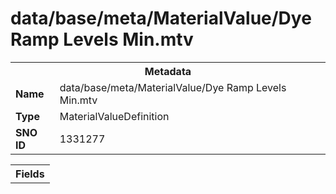 <h1>data/base/meta/MaterialValue/Dye Ramp Levels Min.mtv</h1><table><tr><th colspan="100%">Metadata</th></tr><tr><td><b>Name</b></td><td>data/base/meta/MaterialValue/Dye Ramp Levels Min.mtv</td></tr><tr><td><b>Type</b></td><td>MaterialValueDefinition</td></tr><tr><td><b>SNO ID</b></td><td>1331277</td></tr></table>

<table><tr><th colspan="100%">Fields</th></tr></table>

